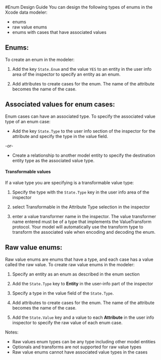 #Enum Design Guide
You can design the following types of enums in the Xcode data modeler:
* enums
* raw value enums
* enums with cases that have associated values


## Enums:
To create an enum in the modeler:

1. Add the key `State.Enum` and the value `YES` to an entity in the user info area of the inspector to specify an entity as an enum.
 
2. Add attributes to create cases for the enum. The name of the attribute becomes the name of the case.



## Associated values for enum cases:
Enum cases can have an associated type. To specify the associated value type of an enum case:

* Add the key `State.Type` to the user info section of the inspector for the attribute and specify the 
type in the value field.

*-or-*

*  Create a relationship to another model entity to specify the destination entity type as the associated value type.

#### Transformable values
If a value type you are specifying is a transformable value type:

1. Specify the type with the `State.Type` key in the user info area of the inspector

2. select Transformable in the Attribute Type selection in the inspector

3. enter a value transformer name in the inspector. The value transformer name entered must be of a type that implements the ValueTransform protocol. Your model will automatically use the transform type to transform the associated vale when encoding and decoding the enum.

## Raw value enums:
Raw value enums are enums that have a type, and each case has a value called the raw value. To create raw value enums in the modeler:

1. Specify an entity as an enum as described in the enum section

2. Add the `State.Type` key  to **Entity** in the user-info part of the inspector 

3. Specify a type in the value field of the `State.Type`. 

4. Add attributes to create cases for the enum. The name of the attribute becomes the name of the case. 

5. Add the `State.Value` key and a value to each **Attribute** in  the user info inspector to specify the raw value of each enum case.

Notes:
* Raw values enum types can be any type including other model entities
* Optionals and transforms are not supported for raw value types
* Raw value enums cannot have associated value types in the cases
